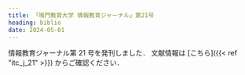 ```yaml
---
title: 「鳴門教育大学 情報教育ジャーナル」第21号
heading: biblio
date: 2024-05-01
---
```


情報教育ジャーナル第 21 号を発刊しました．
文献情報は [こちら]({{< ref "itc_j_21" >}}) からご確認ください．  
